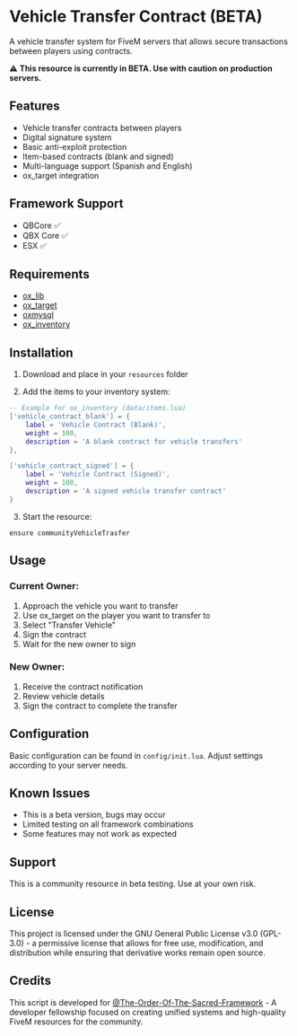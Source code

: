# Vehicle Transfer Contract (BETA)

A vehicle transfer system for FiveM servers that allows secure transactions between players using contracts.

⚠️ **This resource is currently in BETA. Use with caution on production servers.**

## Features

- Vehicle transfer contracts between players
- Digital signature system
- Basic anti-exploit protection
- Item-based contracts (blank and signed)
- Multi-language support (Spanish and English)
- ox_target integration

## Framework Support

- QBCore ✅
- QBX Core ✅
- ESX ✅

## Requirements

- [ox_lib](https://github.com/overextended/ox_lib)
- [ox_target](https://github.com/overextended/ox_target)
- [oxmysql](https://github.com/overextended/oxmysql)
- [ox_inventory](https://github.com/overextended/ox_inventory)

## Installation

1. Download and place in your `resources` folder

2. Add the items to your inventory system:

```lua
-- Example for ox_inventory (data/items.lua)
['vehicle_contract_blank'] = {
    label = 'Vehicle Contract (Blank)',
    weight = 100,
    description = 'A blank contract for vehicle transfers'
},

['vehicle_contract_signed'] = {
    label = 'Vehicle Contract (Signed)',
    weight = 100,
    description = 'A signed vehicle transfer contract'
}
```

3. Start the resource:

```
ensure communityVehicleTrasfer
```

## Usage

### Current Owner:

1. Approach the vehicle you want to transfer
2. Use ox_target on the player you want to transfer to
3. Select "Transfer Vehicle"
4. Sign the contract
5. Wait for the new owner to sign

### New Owner:

1. Receive the contract notification
2. Review vehicle details
3. Sign the contract to complete the transfer

## Configuration

Basic configuration can be found in `config/init.lua`. Adjust settings according to your server needs.

## Known Issues

- This is a beta version, bugs may occur
- Limited testing on all framework combinations
- Some features may not work as expected

## Support

This is a community resource in beta testing. Use at your own risk.

## License

This project is licensed under the GNU General Public License v3.0 (GPL-3.0) - a permissive license that allows for free use, modification, and distribution while ensuring that derivative works remain open source.

## Credits

This script is developed for [@The-Order-Of-The-Sacred-Framework](https://github.com/The-Order-Of-The-Sacred-Framework/) - A developer fellowship focused on creating unified systems and high-quality FiveM resources for the community.
